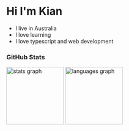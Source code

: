 # Hi I'm Kian

- I live in Australia
- I love learning
- I love typescript and web development

### GitHub Stats

<div>
  <img src="https://github-readme-stats.vercel.app/api?hide_title=false&hide_rank=false&show_icons=true&include_all_commits=true&count_private=true&disable_animations=false&theme=react&bg_color=20232a&hide_border=true&username=PointyKone" height="150" alt="stats graph"  />
  <img src="https://github-readme-stats.vercel.app/api/top-langs?hide_title=false&layout=compact&card_width=320&langs_count=5&theme=react&bg_color=20232a&hide=html,css&hide_border=true&username=PointyKone" height="150" alt="languages graph"  />
</div>
